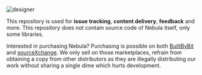 ![designer](https://github.com/prplwtf/nebula/assets/103201875/72a1fd7e-dd61-4cbf-a8be-a9943a8e6cdb)

This repository is used for **issue tracking**, **content delivery**, **feedback** and more. This repository does not contain source code of Nebula itself, only some libraries.

Interested in purchasing Nebula? Purchasing is possible on both [BuiltByBit](https://bbyb.it/nebula) and [sourceXchange](https://sourcexchange.net/products/nebula). We only sell on those marketplaces, refrain from obtaining a copy from other distributors as they are illegally distributing our work without sharing a single dime which hurts development.
